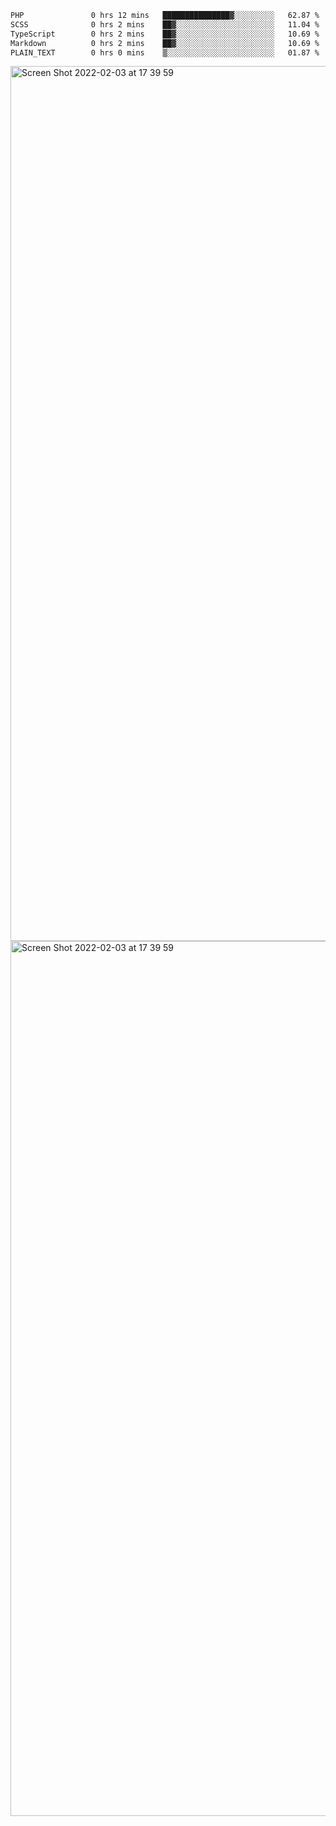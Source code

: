 <!--START_SECTION:waka-->

```txt
PHP               0 hrs 12 mins   ███████████████▓░░░░░░░░░   62.87 %
SCSS              0 hrs 2 mins    ██▓░░░░░░░░░░░░░░░░░░░░░░   11.04 %
TypeScript        0 hrs 2 mins    ██▓░░░░░░░░░░░░░░░░░░░░░░   10.69 %
Markdown          0 hrs 2 mins    ██▓░░░░░░░░░░░░░░░░░░░░░░   10.69 %
PLAIN_TEXT        0 hrs 0 mins    ▒░░░░░░░░░░░░░░░░░░░░░░░░   01.87 %
```

<!--END_SECTION:waka-->

<img width="1400" alt="Screen Shot 2022-02-03 at 17 39 59" src="https://user-images.githubusercontent.com/45716542/152387304-f2b60485-53a6-4f4b-a818-5cefb1b0c0ae.png">
<img width="1400" alt="Screen Shot 2022-02-03 at 17 39 59" src="https://user-images.githubusercontent.com/45716542/152387273-ea5cdf21-2a45-44da-8bef-00c1763b1d42.png">
